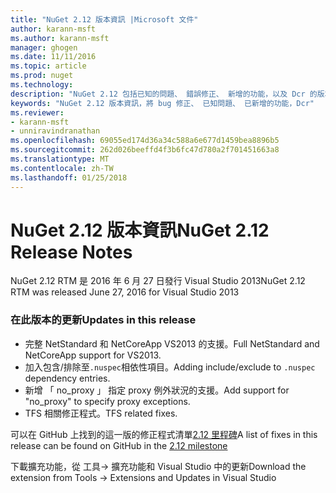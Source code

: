 ```yaml
---
title: "NuGet 2.12 版本資訊 |Microsoft 文件"
author: karann-msft
ms.author: karann-msft
manager: ghogen
ms.date: 11/11/2016
ms.topic: article
ms.prod: nuget
ms.technology: 
description: "NuGet 2.12 包括已知的問題、 錯誤修正、 新增的功能，以及 Dcr 的版本資訊。"
keywords: "NuGet 2.12 版本資訊，將 bug 修正、 已知問題、 已新增的功能，Dcr"
ms.reviewer:
- karann-msft
- unniravindranathan
ms.openlocfilehash: 69055ed174d36a34c588a6e677d1459bea8896b5
ms.sourcegitcommit: 262d026beeffd4f3b6fc47d780a2f701451663a8
ms.translationtype: MT
ms.contentlocale: zh-TW
ms.lasthandoff: 01/25/2018
---
```

# <a name="nuget-212-release-notes"></a><span data-ttu-id="42e46-104">NuGet 2.12 版本資訊</span><span class="sxs-lookup"><span data-stu-id="42e46-104">NuGet 2.12 Release Notes</span></span>

<span data-ttu-id="42e46-105">NuGet 2.12 RTM 是 2016 年 6 月 27 日發行 Visual Studio 2013</span><span class="sxs-lookup"><span data-stu-id="42e46-105">NuGet 2.12 RTM was released June 27, 2016 for Visual Studio 2013</span></span>

### <a name="updates-in-this-release"></a><span data-ttu-id="42e46-106">在此版本的更新</span><span class="sxs-lookup"><span data-stu-id="42e46-106">Updates in this release</span></span>

* <span data-ttu-id="42e46-107">完整 NetStandard 和 NetCoreApp VS2013 的支援。</span><span class="sxs-lookup"><span data-stu-id="42e46-107">Full NetStandard  and NetCoreApp support for VS2013.</span></span>
* <span data-ttu-id="42e46-108">加入包含/排除至`.nuspec`相依性項目。</span><span class="sxs-lookup"><span data-stu-id="42e46-108">Adding include/exclude to `.nuspec` dependency entries.</span></span>
* <span data-ttu-id="42e46-109">新增 「 no_proxy 」 指定 proxy 例外狀況的支援。</span><span class="sxs-lookup"><span data-stu-id="42e46-109">Add support for "no_proxy" to specify proxy exceptions.</span></span>
* <span data-ttu-id="42e46-110">TFS 相關修正程式。</span><span class="sxs-lookup"><span data-stu-id="42e46-110">TFS related fixes.</span></span>

<span data-ttu-id="42e46-111">可以在 GitHub 上找到的這一版的修正程式清單[2.12 里程碑](https://github.com/NuGet/Home/issues?q=milestone%3A2.12+is%3Aclosed)</span><span class="sxs-lookup"><span data-stu-id="42e46-111">A list of fixes in this release can be found on GitHub in the [2.12 milestone](https://github.com/NuGet/Home/issues?q=milestone%3A2.12+is%3Aclosed)</span></span>

<span data-ttu-id="42e46-112">下載擴充功能，從 工具-> 擴充功能和 Visual Studio 中的更新</span><span class="sxs-lookup"><span data-stu-id="42e46-112">Download the extension from Tools -> Extensions and Updates in Visual Studio</span></span>
